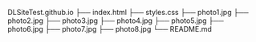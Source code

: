 DLSiteTest.github.io
├── index.html
├── styles.css
├── photo1.jpg
├── photo2.jpg
├── photo3.jpg
├── photo4.jpg
├── photo5.jpg
├── photo6.jpg
├── photo7.jpg
├── photo8.jpg
└── README.md
